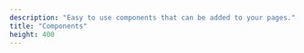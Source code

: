 ```yaml
---
description: "Easy to use components that can be added to your pages."
title: "Components"
height: 400
---
```

